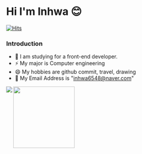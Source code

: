 # Hi I'm Inhwa :blush:
[![Hits](https://hits.seeyoufarm.com/api/count/incr/badge.svg?url=https%3A%2F%2Fgithub.com%2Fparkinhwa&count_bg=%2379C83D&title_bg=%23555555&icon=&icon_color=%23E7E7E7&title=hits&edge_flat=false)](https://hits.seeyoufarm.com)
### Introduction
- 🌱 I am studying for a front-end developer.
- ⚡ My major is  Computer engineering
- 😄 My hobbies are github commit, travel, drawing
- 💬 My Email Address is "inhwa6548@naver.com"


<img align='left' src="http://mazassumnida.wtf/api/v2/generate_badge?boj=inhwa6548">
<img align='left' src="https://github-readme-stats.vercel.app/api?username=parkinhwa" height="165">
